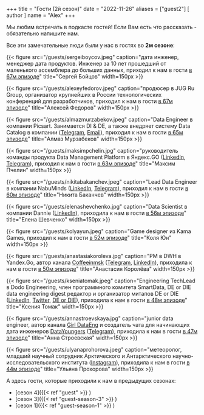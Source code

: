 +++
title = "Гости (2й сезон)"
date = "2022-11-26"
aliases = ["guest2"]
[ author ]
  name = "Alex"
+++

Мы любим встречать в подкасте гостей! Если Вам есть что рассказать - обязательно напишите нам.

Все эти замечательные люди были у нас в гостях во **2м сезоне**:

{{< figure src="/guests/sergeiboycov.jpeg" caption="дата инженер, менеджер дата продуктов. Инженер за 10 лет прошедший от маленького ассемблера до больших данных, приходил к нам в гости [в 67м эпизоде](https://anchor.fm/data-coffee/episodes/67-S2E25---data--e1o9dla)" title="Сергей Бойцов" width=150px >}}

{{< figure src="/guests/alexeyfedorov.jpeg" caption="продюсер в JUG Ru Group, организатор крупнейших в России технологических конференций для разработчиков, приходил к нам в гости [в 67м эпизоде](https://anchor.fm/data-coffee/episodes/67-S2E25---data--e1o9dla)" title="Алексей Федоров" width=150px >}}

{{< figure src="/guests/almazmurzabekov.jpeg" caption="Data Engineer в компании Picsart. Занимается DI & DE, а также внедряет систему Data Catalog в компании ([Telegram](https://t.me/AlmazKG), [Email](mailto:almazmurzabekov2@gmail.com)), приходил к нам в гости [в 65м эпизоде](https://anchor.fm/data-coffee/episodes/65-S2E23--Data-catalogs-e1nk6sf)" title="Алмаз Мурзабеков" width=150px >}}

{{< figure src="/guests/maksimpchelin.jpg" caption="руководитель команды продукта Data Management Platform в Яндекс.GO ([LinkedIn](https://www.linkedin.com/in/maximpchelin/), [Telegram](https://t.me/PchelinM)), приходил к нам в гости [в 63м эпизоде](https://anchor.fm/data-coffee/episodes/63-S2E21--Data-Management-Platform-e1n0qbp)" title="Максим Пчелин" width=150px >}}

{{< figure src="/guests/nikitabakanchev.jpeg" caption="Lead Data Engineer в компании NabuMinds ([LinkedIn](http://linkedin.com/in/bakanchevn), [Telegram](https://t.me/analytics_engineer)), приходил к нам в гости [в 60м эпизоде](https://anchor.fm/data-coffee/episodes/60-S2E18--dbt--data-transformation-workflow-e1m5b6c)" title="Никита Баканчев" width=150px >}}

{{< figure src="/guests/elenashevchenko.jpg" caption="Data Scientist в компании Dannie ([LinkedIn](https://www.linkedin.com/in/елена-шевченко-360083129/)), приходила к нам в гости [в 56м эпизоде](https://anchor.fm/data-coffee/episodes/56-S2E14--Edge-ML-e1l01ad)" title="Елена Шевченко" width=150px >}}

{{< figure src="/guests/kolyayun.jpeg" caption="Game designer из Kama Games, приходил к нам в гости [в 52м эпизоде](https://anchor.fm/data-coffee/episodes/52-S2E10-e1jpsb9)" title="Коля Юн" width=150px >}}

{{< figure src="/guests/anastasiakoroleva.jpg" caption="PM в DWH в Yandex.Go, автор канала [Coffeeinmsk](https://t.me/coffeeinmsk) ([Telegram](https://t.me/konigan), [LinkedIn](https://www.linkedin.com/in/avkoroleva/)), приходила к нам в гости [в 50м эпизоде](https://anchor.fm/data-coffee/episodes/50-S2E8----e1j5iqg)" title="Анастасия Королёва" width=150px >}}

{{< figure src="/guests/kseniatomak.jpeg" caption="Engineering TechLead в Dodo Engineering, член программного комитета SmartData, DE or DIE data engineering digest редактор и организатор митапов DE or DIE ([LinkedIn](https://www.linkedin.com/in/ksenia-tomak/), [Twitter](https://twitter.com/if_no_then_yes), [DE or DIE](https://github.com/deordie/deordie-meetups)), приходила к нам в гости [в 48м эпизоде](https://anchor.fm/data-coffee/episodes/48-S2E6--Cooking-stages--pizza-scientists-e1ig6va)" title="Ксения Томак" width=150px >}}

{{< figure src="/guests/annastroevskaya.jpg" caption="junior data engineer, автор канала [Girl DataEng](https://t.me/hadoopgirl) и создатель чата для начинающих дата инженеров [DataYoungers](https://t.me/datalearn_community) ([Telegram](https://t.me/poppy_fox)), приходила к нам в гости [в 47м эпизоде](https://anchor.fm/data-coffee/episodes/47-S2E5--------community-e1i5ubm)" title="Анна Строевская" width=150px >}}

{{< figure src="/guests/ulyanaprohorova.jpeg" caption="метеоролог, младший научный сотрудник Арктического и Антарктического научно-исследовательского института ([Instagram](https://www.instagram.com/uuuuuulya/)), приходила к нам в гости [в 44м эпизоде](https://anchor.fm/data-coffee/episodes/44-S2E2-e1h868b)" title="Ульяна Прохорова" width=150px >}}

А здесь гости, которые приходили к нам в предыдущих сезонах:
 - [сезон 4]({{< ref "guest" >}} )
 - [сезон 3]({{< ref "guest-season-3" >}} )
 - [сезон 1]({{< ref "guest-season-1" >}} )

